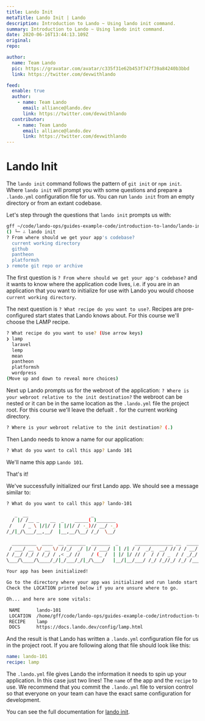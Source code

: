 ```yaml
---
title: Lando Init
metaTitle: Lando Init | Lando
description: Introduction to Lando ~ Using lando init command.
summary: Introduction to Lando ~ Using lando init command.
date: 2020-06-16T13:44:13.109Z
original: 
repo: 

author:
  name: Team Lando
  pic: https://gravatar.com/avatar/c335f31e62b453f747f39a84240b3bbd
  link: https://twitter.com/devwithlando

feed:
  enable: true
  author:
    - name: Team Lando
      email: alliance@lando.dev
      link: https://twitter.com/devwithlando
  contributor:
    - name: Team Lando
      email: alliance@lando.dev
      link: https://twitter.com/devwithlando
---
```


# Lando Init

The `lando init` command follows the pattern of `git init` or `npm init`. Where `lando init` will prompt you with some questions and prepare a `.lando.yml` configuration file for us. You can run `lando init` from an empty directory or from an extant codebase.

Let's step through the questions that `lando init` prompts us with:

```bash
gff ~/code/lando-ops/guides-example-code/introduction-to-lando/lando-init 
() └─ ∴ lando init
? From where should we get your app's codebase? 
  current working directory 
  github 
  pantheon 
  platformsh 
❯ remote git repo or archive 
```

The first question is `? From where should we get your app's codebase?` and it wants to know where the application code lives, i.e. if you are in an application that you want to initialize for use with Lando you would choose `current working directory`.

The next question is `? What recipe do you want to use?`. Recipes are pre-configured start states that Lando knows about. For this course we'll choose the LAMP recipe.

```bash
? What recipe do you want to use? (Use arrow keys)
❯ lamp 
  laravel 
  lemp 
  mean 
  pantheon 
  platformsh 
  wordpress 
(Move up and down to reveal more choices)
```

Next up Lando prompts us for the webroot of the application: `? Where is your webroot relative to the init destination?` the webroot can be nested or it can be in the same location as the `.lando.yml` file the project root. For this course we'll leave the defualt `.` for the current working directory.

```bash
? Where is your webroot relative to the init destination? (.)
```

Then Lando needs to know a name for our application:

```bash
? What do you want to call this app? Lando 101
```

We'll name this app `Lando 101`.

That's it!

We've successfully initialized our first Lando app. We should see a message similar to:

```bash
? What do you want to call this app? lando-101

   _  __                       _         
  / |/ /__ _    __  _    _____( )_______ 
 /    / _ \ |/|/ / | |/|/ / -_)// __/ -_)
/_/|_/\___/__,__/  |__,__/\__/ /_/  \__/ 
                                         
  _________  ____  __ _______  _______  _      ______________ __  ___________  ______
 / ___/ __ \/ __ \/ //_/  _/ |/ / ___/ | | /| / /  _/_  __/ // / / __/  _/ _ \/ __/ /
/ /__/ /_/ / /_/ / ,< _/ //    / (_ /  | |/ |/ // /  / / / _  / / _/_/ // , _/ _//_/ 
\___/\____/\____/_/|_/___/_/|_/\___/   |__/|__/___/ /_/ /_//_/ /_/ /___/_/|_/___(_)  
                                                                                     
Your app has been initialized!

Go to the directory where your app was initialized and run lando start to get rolling.
Check the LOCATION printed below if you are unsure where to go.

Oh... and here are some vitals:

 NAME      lando-101                                                                     
 LOCATION  /home/gff/code/lando-ops/guides-example-code/introduction-to-lando/lando-init 
 RECIPE    lamp                                                                          
 DOCS      https://docs.lando.dev/config/lamp.html   
```

And the result is that Lando has written a `.lando.yml` configuration file for us in the project root. If you are following along that file should look like this:

```yaml
name: lando-101
recipe: lamp
```
The `.lando.yml` file gives Lando the information it needs to spin up your application. In this case just two lines! The `name` of the app and the `recipe` to use. We recommend that you commit the `.lando.yml` file to version control so that everyone on your team can have the exact same configuration for development.

You can see the full documentation for [lando init](/basics/init.html).
<GuideFooter test="" original="" repo=""/>
<Newsletter />
